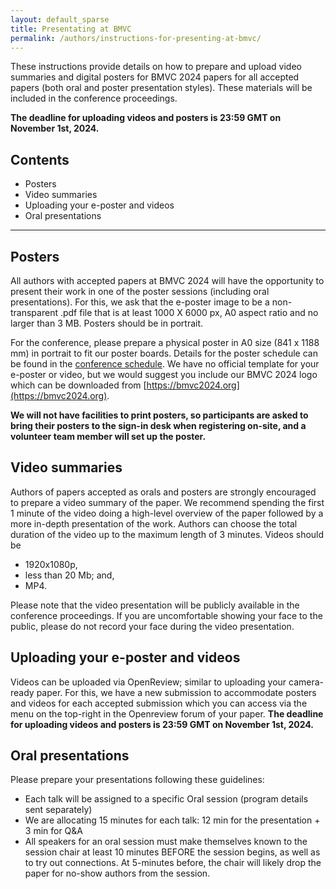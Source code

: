 ```yaml
---
layout: default_sparse
title: Presentating at BMVC
permalink: /authors/instructions-for-presenting-at-bmvc/
---
```


These instructions provide details on how to prepare and upload video summaries and digital posters for BMVC 2024 papers for all accepted papers (both oral and poster presentation styles). These materials will be included in the conference proceedings.

**The deadline for uploading videos and posters is 23:59 GMT on November 1st, 2024.**

## Contents
* Posters
* Video summaries
* Uploading your e-poster and videos
* Oral presentations

---

## Posters

All authors with accepted papers at BMVC 2024 will have the opportunity to present their work in one of the poster sessions (including oral presentations). For this, we ask that the e-poster image to be a non-transparent .pdf file that is at least 1000 X 6000 px, A0 aspect ratio and no larger than 3 MB. Posters should be in portrait. 

For the conference, please prepare a physical poster in A0 size (841 x 1188 mm) in portrait to fit our poster boards. Details for the poster schedule can be found in the [conference schedule](https://bmvc2024.org/programme/programme/). We have no official template for your e-poster or video, but we would suggest you include our BMVC 2024 logo which can be downloaded from [https://bmvc2024.org](https://bmvc2024.org).


**We will not have facilities to print posters, so participants are asked to bring their posters to the sign-in desk when registering on-site, and a volunteer team member will set up the poster.**

## Video summaries

Authors of papers accepted as orals and posters are strongly encouraged to prepare a video summary of the paper. We recommend spending the first 1 minute of the video doing a high-level overview of the paper followed by a more in-depth presentation of the work. Authors can choose the total duration of the video up to the maximum length of 3 minutes. Videos should be

* 1920x1080p,
* less than 20 Mb; and,
* MP4.

Please note that the video presentation will be publicly available in the conference proceedings. If you are uncomfortable showing your face to the public, please do not record your face during the video presentation.

## Uploading your e-poster and videos

Videos can be uploaded via OpenReview; similar to uploading your camera-ready paper. For this, we have a new submission to accommodate posters and videos for each accepted submission which you can access via the menu on the top-right in the Openreview forum of your paper. **The deadline for uploading videos and posters is 23:59 GMT on November 1st, 2024.**

## Oral presentations

Please prepare your presentations following these guidelines: 
* Each talk will be assigned to a specific Oral session (program details sent separately) 
* We are allocating 15 minutes for each talk: 12 min for the presentation + 3 min for Q&A
* All speakers for an oral session must make themselves known to the session chair at least 10 minutes BEFORE the session begins, as well as to try out connections. At 5-minutes before, the chair will likely drop the paper for no-show authors from the session.
